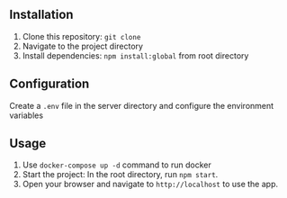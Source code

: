 ## Installation

1. Clone this repository: `git clone`
2. Navigate to the project directory
3. Install dependencies: `npm install:global` from root directory

## Configuration
Create a `.env` file in the server directory and configure the environment variables 


## Usage

1. Use `docker-compose up -d` command to run docker
2. Start the project: In the root directory, run `npm start`.
4. Open your browser and navigate to `http://localhost` to use the app.
